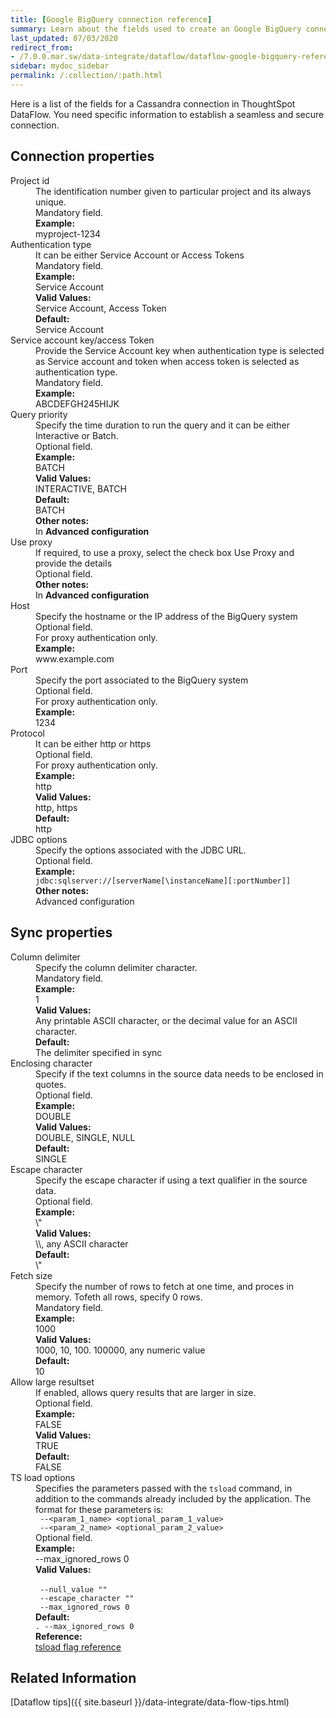 ```yaml
---
title: [Google BigQuery connection reference]
summary: Learn about the fields used to create an Google BigQuery connection with ThoughtSpot DataFlow.
last_updated: 07/03/2020
redirect_from:
- /7.0.0.mar.sw/data-integrate/dataflow/dataflow-google-bigquery-reference.html
sidebar: mydoc_sidebar
permalink: /:collection/:path.html
---
```


Here is a list of the fields for a Cassandra connection in ThoughtSpot DataFlow. You need specific information to establish a seamless and secure connection.

## Connection properties

<dl id="dataflow-google-bigquery-connection-properties">
<dlentry id="dataflow-google-bigquery-conn-project-id"><dt>Project id</dt><dd id="project-id-description">The identification number given to particular project and its always unique.</dd><dd id="project-id-required">Mandatory field.</dd><dd id="project-id-example"><strong>Example:</strong><br/>myproject-1234</dd></dlentry>
<dlentry id="dataflow-google-bigquery-conn-authentication-type"><dt>Authentication type</dt><dd id="authentication-type-description">It can be either Service Account or Access Tokens</dd><dd id="authentication-type-required">Mandatory field.</dd><dd id="authentication-type-example"><strong>Example:</strong><br/>Service Account</dd><dd id="authentication-type-valid-values"><strong>Valid Values:</strong><br/>Service Account, Access Token</dd><dd id="authentication-type-default"><strong>Default:</strong><br/>Service Account</dd></dlentry>
<dlentry id="dataflow-google-bigquery-conn-service-account-key/access-token"><dt>Service account key/access Token</dt><dd id="service-account-key/access-token-description">Provide the Service Account key when authentication type is selected as Service account and token when access token is selected as authentication type.</dd><dd id="service-account-key/access-token-required">Mandatory field.</dd><dd id="service-account-key/access-token-example"><strong>Example:</strong><br/>ABCDEFGH245HIJK</dd></dlentry>
<dlentry id="dataflow-google-bigquery-conn-query-priority"><dt>Query priority</dt><dd id="query-priority-description">Specify the time duration to run the query and it can be either Interactive or Batch.</dd><dd id="query-priority-required">Optional field.</dd><dd id="query-priority-example"><strong>Example:</strong><br/>BATCH</dd><dd id="query-priority-valid-values"><strong>Valid Values:</strong><br/>INTERACTIVE, BATCH</dd><dd id="query-priority-default"><strong>Default:</strong><br/>BATCH</dd><dd id="query-priority-other"><strong>Other notes:</strong><br/>In <strong>Advanced configuration</strong></dd></dlentry>
<dlentry id="dataflow-google-bigquery-conn-use-proxy"><dt>Use proxy</dt><dd id="use-proxy-description">If required, to use a proxy, select the check box Use Proxy and provide the details</dd><dd id="use-proxy-required">Optional field.</dd><dd id="use-proxy-other"><strong>Other notes:</strong><br/>In <strong>Advanced configuration</strong></dd></dlentry>
<dlentry id="dataflow-google-bigquery-conn-host"><dt>Host</dt><dd id="host-description">Specify the hostname or the IP address of the BigQuery system</dd><dd id="host-required">Optional field.<br/>For proxy authentication only.</dd><dd id="host-example"><strong>Example:</strong><br/>www.example.com</dd></dlentry>
<dlentry id="dataflow-google-bigquery-conn-port"><dt>Port</dt><dd id="port-description">Specify the port associated to the BigQuery system</dd><dd id="port-required">Optional field.<br/>For proxy authentication only.</dd><dd id="port-example"><strong>Example:</strong><br/>1234</dd></dlentry>
<dlentry id="dataflow-google-bigquery-conn-protocol"><dt>Protocol</dt><dd id="protocol-description">It can be either http or https</dd><dd id="protocol-required">Optional field.<br/>For proxy authentication only.</dd><dd id="protocol-example"><strong>Example:</strong><br/>http</dd><dd id="protocol-valid-values"><strong>Valid Values:</strong><br/>http, https</dd><dd id="protocol-default"><strong>Default:</strong><br/>http</dd></dlentry>
<dlentry id="dataflow-google-bigquery-conn-jdbc-options"><dt>JDBC options</dt><dd id="jdbc-options-description">Specify the options associated with the JDBC URL.</dd><dd id="jdbc-options-required">Optional field.</dd><dd id="jdbc-options-example"><strong>Example:</strong><br/><code>jdbc:sqlserver://[serverName[\instanceName][:portNumber]]</code></dd><dd id="jdbc-options-other"><strong>Other notes:</strong><br/>Advanced configuration</dd></dlentry>
</dl>


## Sync properties

<dl id="dataflow-google-bigquery-sync-properties">
<dlentry id="dataflow-google-bigquery-sync-column-delimiter"><dt>Column delimiter</dt><dd id="column-delimiter-description">Specify the column delimiter character.</dd><dd id="column-delimiter-required">Mandatory field.</dd><dd id="column-delimiter-example"><strong>Example:</strong><br/>1</dd><dd id="column-delimiter-valid-values"><strong>Valid Values:</strong><br/>Any printable ASCII character, or the  decimal value for an ASCII character.</dd><dd id="column-delimiter-default"><strong>Default:</strong><br/>The delimiter specified in sync</dd></dlentry>
<dlentry id="dataflow-google-bigquery-sync-enclosing-character"><dt>Enclosing character</dt><dd id="enclosing-character-description">Specify if the text columns in the source data needs to be enclosed in quotes.</dd><dd id="enclosing-character-required">Optional field.</dd><dd id="enclosing-character-example"><strong>Example:</strong><br/>DOUBLE</dd><dd id="enclosing-character-valid-values"><strong>Valid Values:</strong><br/>DOUBLE, SINGLE, NULL</dd><dd id="enclosing-character-default"><strong>Default:</strong><br/>SINGLE</dd></dlentry>
<dlentry id="dataflow-google-bigquery-sync-escape-character"><dt>Escape character</dt><dd id="escape-character-description">Specify the escape character if using a text qualifier in the source data.</dd><dd id="escape-character-required">Optional field.</dd><dd id="escape-character-example"><strong>Example:</strong><br/>\"</dd><dd id="escape-character-valid-values"><strong>Valid Values:</strong><br/>\\, any ASCII character</dd><dd id="escape-character-default"><strong>Default:</strong><br/>\"</dd></dlentry>
<dlentry id="dataflow-google-bigquery-sync-fetch-size"><dt>Fetch size</dt><dd id="fetch-size-description">Specify the number of rows to fetch at one time, and proces in memory. Tofeth all rows, specify 0 rows.</dd><dd id="fetch-size-required">Mandatory field.</dd><dd id="fetch-size-example"><strong>Example:</strong><br/>1000</dd><dd id="fetch-size-valid-values"><strong>Valid Values:</strong><br/>1000, 10, 100. 100000, any numeric value</dd><dd id="fetch-size-default"><strong>Default:</strong><br/>10</dd></dlentry>
<dlentry id="dataflow-google-bigquery-sync-allow-large-resultset"><dt>Allow large resultset</dt><dd id="allow-large-resultset-description">If enabled, allows query results that are larger in size.</dd><dd id="allow-large-resultset-required">Optional field.</dd><dd id="allow-large-resultset-example"><strong>Example:</strong><br/>FALSE</dd><dd id="allow-large-resultset-valid-values"><strong>Valid Values:</strong><br/>TRUE</dd><dd id="allow-large-resultset-default"><strong>Default:</strong><br/>FALSE</dd></dlentry>
<dlentry id="dataflow-google-bigquery-sync-ts-load-options"><dt>TS load options</dt><dd id="ts-load-options-description">Specifies the parameters passed with the <code>tsload</code> command, in addition to the commands already included by the application. The format for these parameters is:<br/><code> --&lt;param_1_name&gt; &lt;optional_param_1_value&gt;</code><br/><code> --&lt;param_2_name&gt; &lt;optional_param_2_value&gt;</code></dd><dd id="ts-load-options-required">Optional field.</dd><dd id="ts-load-options-example"><strong>Example:</strong><br/>--max_ignored_rows 0</dd><dd id="ts-load-options-valid-values"><strong>Valid Values:</strong><br/><br/><code> --null_value ""</code><br/><code> --escape_character ""</code><br/><code> --max_ignored_rows 0</code></dd><dd id="ts-load-options-default"><strong>Default:</strong><br/><code>. --max_ignored_rows 0</code></dd><dd id="reference"><strong>Reference:</strong><br/><a href="{{ site.baseurl }}/reference/data-importer-ref.html">tsload flag reference</a></dd></dlentry>
</dl>

## Related Information

[Dataflow tips]({{ site.baseurl }}/data-integrate/data-flow-tips.html)
